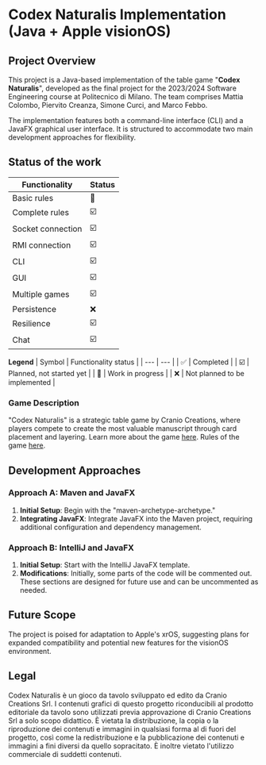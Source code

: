 # Codex Naturalis Implementation (Java + Apple visionOS)

## Project Overview

This project is a Java-based implementation of the table game "**Codex Naturalis**", developed as the final project for the 2023/2024 Software Engineering course at Politecnico di Milano. The team comprises Mattia Colombo, Piervito Creanza, Simone Curci, and Marco Febbo.

The implementation features both a command-line interface (CLI) and a JavaFX graphical user interface. It is structured to accommodate two main development approaches for flexibility.

## Status of the work
| Functionality | Status | 
| --- | --- |
| Basic rules | :construction: |
| Complete rules | :ballot_box_with_check: |
| Socket connection | :ballot_box_with_check: |
| RMI connection | :ballot_box_with_check: |
| CLI | :ballot_box_with_check: |
| GUI | :ballot_box_with_check: |
| Multiple games | :ballot_box_with_check: |
| Persistence | :x: |
| Resilience | :ballot_box_with_check: |
| Chat | :ballot_box_with_check: |

**Legend**
| Symbol | Functionality status |
| --- | --- |
| :white_check_mark: | Completed |
| :ballot_box_with_check: | Planned, not started yet |
| :construction: | Work in progress |
| :x: | Not planned to be implemented |

### Game Description

"Codex Naturalis" is a strategic table game by Cranio Creations, where players compete to create the most valuable manuscript through card placement and layering. Learn more about the game [here](https://www.craniocreations.it/prodotto/codex-naturalis). 
Rules of the game [here](https://www.craniocreations.it/storage/media/product_downloads/126/1516/CODEX_ITA_Rules_compressed.pdf).

## Development Approaches

### Approach A: Maven and JavaFX

1. **Initial Setup**: Begin with the "maven-archetype-archetype."
2. **Integrating JavaFX**: Integrate JavaFX into the Maven project, requiring additional configuration and dependency management.

### Approach B: IntelliJ and JavaFX

1. **Initial Setup**: Start with the IntelliJ JavaFX template.
2. **Modifications**: Initially, some parts of the code will be commented out. These sections are designed for future use and can be uncommented as needed.



## Future Scope

The project is poised for adaptation to Apple's xrOS, suggesting plans for expanded compatibility and potential new features for the visionOS environment.

## Legal

Codex Naturalis è un gioco da tavolo sviluppato ed edito da Cranio Creations Srl. 
I contenuti grafici di questo progetto riconducibili al prodotto editoriale da tavolo sono utilizzati previa approvazione di Cranio Creations Srl a solo scopo didattico. È vietata la distribuzione, la copia o la riproduzione dei contenuti e immagini in qualsiasi forma al di fuori del progetto, così come la redistribuzione e la pubblicazione dei contenuti e immagini a fini diversi da quello sopracitato. È inoltre vietato l'utilizzo commerciale di suddetti contenuti.
